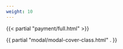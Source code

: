 ```yaml
---
weight: 10
---
```


{{< partial "payment/full.html" >}}

<!-- modal cover, only put once -->
{{ partial "modal/modal-cover-class.html" . }}
